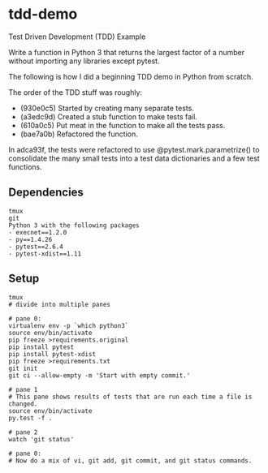 tdd-demo
========

Test Driven Development (TDD) Example

Write a function in Python 3 that returns the largest factor of a number
without importing any libraries except pytest.

The following is how I did a beginning TDD demo in Python from scratch.

The order of the TDD stuff was roughly:
- (930e0c5) Started by creating many separate tests.
- (a3edc9d) Created a stub function to make tests fail.
- (610a0c5) Put meat in the function to make all the tests pass.
- (bae7a0b) Refactored the function.

In adca93f, the tests were refactored to use @pytest.mark.parametrize() to
consolidate the many small tests into a test data dictionaries and a few test
functions. 

## Dependencies

```
tmux
git
Python 3 with the following packages
- execnet==1.2.0
- py==1.4.26
- pytest==2.6.4
- pytest-xdist==1.11
```

## Setup

```
tmux
# divide into multiple panes

# pane 0:
virtualenv env -p `which python3`
source env/bin/activate
pip freeze >requirements.original
pip install pytest
pip install pytest-xdist
pip freeze >requirements.txt
git init
git ci --allow-empty -m 'Start with empty commit.'

# pane 1
# This pane shows results of tests that are run each time a file is changed.
source env/bin/activate
py.test -f .

# pane 2
watch 'git status'

# pane 0:
# Now do a mix of vi, git add, git commit, and git status commands.
```
